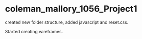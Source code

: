 # coleman_mallory_1056_Project1


created new folder structure, added javascript and reset.css.

Started creating wireframes.